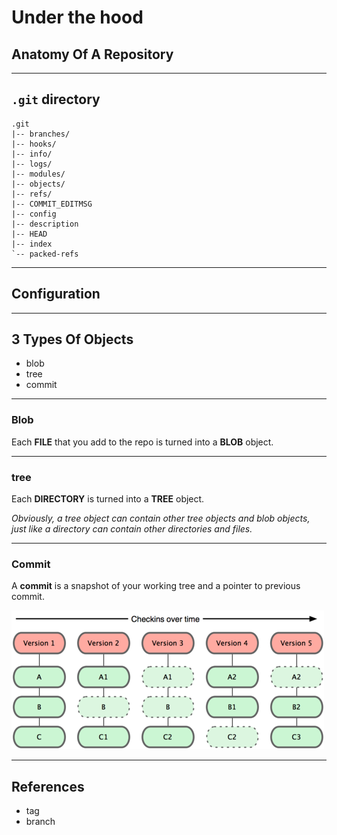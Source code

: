 <!-- .slide: data-background="img/repository-anatomy/surgery.jpg" data-background-size="cover" class="no-title black" -->

# Under the hood

## Anatomy Of A Repository

---

## `.git` directory

```
.git
|-- branches/
|-- hooks/
|-- info/
|-- logs/
|-- modules/
|-- objects/
|-- refs/
|-- COMMIT_EDITMSG
|-- config
|-- description
|-- HEAD
|-- index
`-- packed-refs
```

---

## Configuration

---

## 3 Types Of Objects

* blob
* tree
* commit

---

### Blob

Each **FILE** that you add to the repo is turned into a **BLOB** object.

---

### tree

Each **DIRECTORY** is turned into a **TREE** object.

_Obviously, a tree object can contain other tree objects and blob objects, just like a directory can contain other directories and files._

---

### Commit

A **commit** is a snapshot of your working tree and a pointer to previous commit.

![](img/repository-anatomy/commit.png)

---

## References

* tag
* branch
